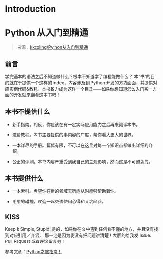 # Introduction

# Python 从入门到精通

> 来源：[kxxoling/Python从入门到精通](https://github.com/kxxoling/Python-One-to-Million)

## 前言

学完基本的语法之后不知道做什么？根本不知道学了编程能做什么？ 本“书”的目的就在于提供一个这样的 index，内容涉及到 Python 开发的方方面面，并提供对应实例代码&教程。本书致力成为这样一个目录——如果你想知道怎么入门某一方面的开发就来翻看这本书吧！

## 本书不提供什么

+   新手指南。相反，你应该在有一定实际应用能力之后再来阅读本书。

+   进阶教程。本书主要提供的事内容的广度，帮你看大更大的世界。

+   一本详尽的手册。篇幅有限，不可以在这里对每一个知识点都做出详细的介绍。

+   公正的评测。本书内容严重受到我自己的主观影响，然而这是不可避免的。

## 本书提供什么

+   一本索引。希望你在新的领域无所适从时能够帮助到你。

+   思想的碰撞。欢迎一起交流使用心得和入坑经验。

## KISS

Keep It Simple, Stupid! 是的，如果你在文中遇到任何看不懂的地方，并且没有找到对应引用／介绍， 那一定是因为我没有把问题讲清楚！大胆的给我发 Issue、Pull Request 或者评论留言吧！

参考文章：[Python之旅指南！](http://docs.python-guide.org/en/latest/)
